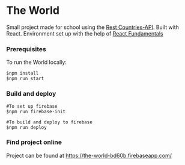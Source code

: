 # The World

Small project made for school using the <a href="https://restcountries.eu/">Rest Countries-API</a>.
Built with React. Environment set up with the help of <a href="https://reacttraining.com">React Fundamentals</a>


### Prerequisites

To run the World locally:

```
$npm install
$npm run start
```

### Build and deploy

```
#To set up firebase
$npm run firebase-init

#To build and deploy to firebase
$npm run deploy
```
### Find project online
Project can be found at <a href="https://the-world-bd60b.firebaseapp.com/">https://the-world-bd60b.firebaseapp.com/</a>
